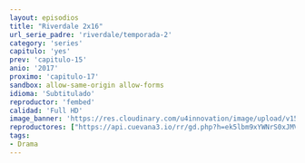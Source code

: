```yaml
---
layout: episodios
title: "Riverdale 2x16"
url_serie_padre: 'riverdale/temporada-2'
category: 'series'
capitulo: 'yes'
prev: 'capitulo-15'
anio: '2017'
proximo: 'capitulo-17'
sandbox: allow-same-origin allow-forms
idioma: 'Subtitulado'
reproductor: 'fembed'
calidad: 'Full HD'
image_banner: 'https://res.cloudinary.com/u4innovation/image/upload/v1565152608/maxresdefault-min_vy9nnj.jpg'
reproductores: ["https://api.cuevana3.io/rr/gd.php?h=ek5lbm9xYWNrS0xJMVp5b21KREk0dFBLbjVkaHhkRGdrOG1jbnBpUnhhS1ZscUNFZUsyNjNhaWFlNWlubE1hK3JLdWlnV2k0dE9EZXlHeDRxc0d5eWI2U3FadVkyUT09"]
tags:
- Drama
---
```











